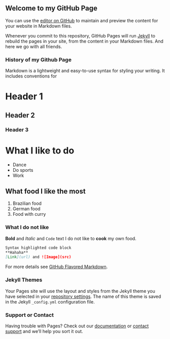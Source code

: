 ## Welcome to my GitHub Page

You can use the [editor on GitHub](https://github.com/Ksuzart/Ksuzart.github.io/edit/main/README.md) to maintain and preview the content for your website in Markdown files.

Whenever you commit to this repository, GitHub Pages will run [Jekyll](https://jekyllrb.com/) to rebuild the pages in your site, from the content in your Markdown files. And here we go with all friends.

### History of my Github Page

Markdown is a lightweight and easy-to-use syntax for styling your writing. It includes conventions for


# Header 1
## Header 2
### Header 3

# What I like to do
- Dance
- Do sports
- Work

## What food I like the most
1. Brazilian food
2. German food
3. Food with curry

### What I do not like
**Bold** and _Italic_ and `Code` text
I do not like to **cook** my own food.

```markdown
Syntax highlighted code block
**Hahaha**
[Link](url) and ![Image](src)
```

For more details see [GitHub Flavored Markdown](https://guides.github.com/features/mastering-markdown/).

### Jekyll Themes

Your Pages site will use the layout and styles from the Jekyll theme you have selected in your [repository settings](https://github.com/Ksuzart/Ksuzart.github.io/settings). The name of this theme is saved in the Jekyll `_config.yml` configuration file.

### Support or Contact

Having trouble with Pages? Check out our [documentation](https://docs.github.com/categories/github-pages-basics/) or [contact support](https://github.com/contact) and we’ll help you sort it out.
